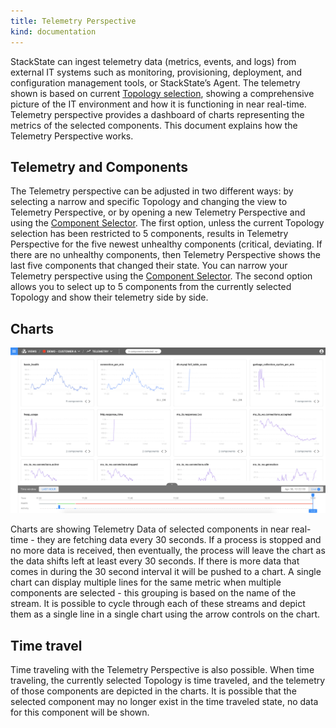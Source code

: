 ```yaml
---
title: Telemetry Perspective
kind: documentation
---
```


StackState can ingest telemetry data (metrics, events, and logs) from external IT systems such as monitoring, provisioning, deployment, and configuration management tools, or StackState’s Agent. The telemetry shown is based on current [Topology selection](/use/topology_selection_advanced), showing a comprehensive picture of the IT environment and how it is functioning in near real-time. Telemetry perspective provides a dashboard of charts representing the metrics of the selected components. This document explains how the Telemetry Perspective works.

## Telemetry and Components
The Telemetry perspective can be adjusted in two different ways: by selecting a narrow and specific Topology and changing the view to Telemetry Perspective, or by opening a new Telemetry Perspective and using the [Component Selector](/use/how_to_narrow_the_telemetry_perspective/). The first option, unless the current Topology selection has been restricted to 5 components, results in Telemetry Perspective for the five newest unhealthy components (critical, deviating. If there are no unhealthy components, then Telemetry Perspective shows the last five components that changed their state. You can narrow your Telemetry perspective using the [Component Selector](/use/how_to_narrow_the_telemetry_perspective/). The second option allows you to select up to 5 components from the currently selected Topology and show their telemetry side by side.

## Charts

![Telemetry Perspective](/images/telemetry/telemetryperspective.png)

Charts are showing Telemetry Data of selected components in near real-time - they are fetching data every 30 seconds. If a process is stopped and no more data is received, then eventually, the process will leave the chart as the data shifts left at least every 30 seconds. If there is more data that comes in during the 30 second interval it will be pushed to a chart. A single chart can display multiple lines for the same metric when multiple components are selected - this grouping is based on the name of the stream. It is possible to cycle through each of these streams and depict them as a single line in a single chart using the arrow controls on the chart.

## Time travel
Time traveling with the Telemetry Perspective is also possible. When time traveling, the currently selected Topology is time traveled, and the telemetry of those components are depicted in the charts. It is possible that the selected component may no longer exist in the time traveled state, no data for this component will be shown.
